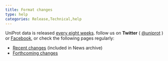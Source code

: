 ```yaml
---
title: Format changes
type: help
categories: Release,Technical,help
---
```


UniProt data is released [every eight weeks](https://www.uniprot.org/help/synchronization). follow us on **Twitter** ( [@uniprot](https://twitter.com/uniprot) ) or [Facebook](https://facebook.com/uniprot.org), or check the following pages regularly:

- [Recent changes](https://www.uniprot.org/release-notes) (included in News archive)
- [Forthcoming changes](https://www.uniprot.org/changes)
